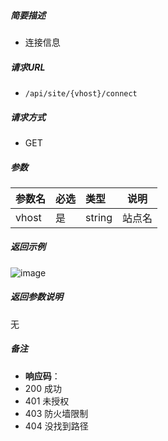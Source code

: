 

    
##### 简要描述

- 连接信息

##### 请求URL
- ` /api/site/{vhost}/connect `
  
##### 请求方式
- GET

##### 参数

|参数名|必选|类型|说明|
|:----    |:---|:----- |-----   |
|vhost |是  |string |站点名   |

##### 返回示例 

![image](https://user-images.githubusercontent.com/90588289/133787332-e11099be-ed58-4fa2-a867-d97e1de62664.png)

##### 返回参数说明 

无

##### 备注 

- **响应码**：
 - 200 成功
 - 401 未授权
 - 403 防火墙限制
 - 404 没找到路径



